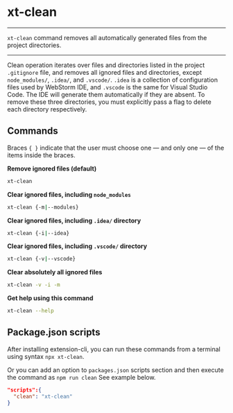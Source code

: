 # xt-clean


* * *

<p class='page-intro'><code>xt-clean</code> command removes all automatically generated files from the project directories.</p>

* * *

Clean operation iterates over files and directories listed in the project `.gitignore` file, and removes all ignored files and directories, except `node_modules/`, `.idea/`, and `.vscode/`. `.idea` is a collection of configuration files used by WebStorm IDE, and `.vscode` is the same for Visual Studio Code. The IDE will generate them automatically if they are absent. To remove these three directories, you must explicitly pass a flag to delete each directory respectively.


## Commands

Braces `{ }` indicate that the user must choose one — and only one — of the items inside the braces.

**Remove ignored files (default)**

```bash
xt-clean
```

**Clear ignored files, including `node_modules`**

```bash
xt-clean {-m|--modules}
```

**Clear ignored files, including `.idea/` directory**

```bash
xt-clean {-i|--idea}
```

**Clear ignored files, including `.vscode/` directory**

```bash
xt-clean {-v|--vscode}
```

**Clear absolutely all ignored files**

```bash
xt-clean -v -i -m
```

**Get help using this command**

```bash
xt-clean --help
``` 

## Package.json scripts

After installing extension-cli, you can run these commands from a terminal using syntax `npx xt-clean`.
 
Or you can add an option to `packages.json` scripts section and then execute the command as `npm run clean` See example below. 
 
```json
"scripts":{
  "clean": "xt-clean"
}
```


